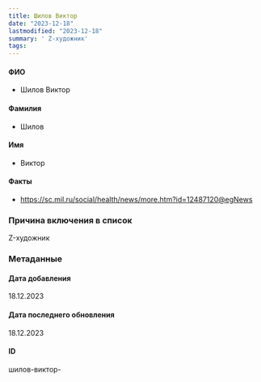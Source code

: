 ```yaml
---
title: Шилов Виктор
date: "2023-12-18"
lastmodified: "2023-12-18"
summary: ' Z-художник'
tags: 
---
```

<!--# pp2-->
<!--## Фигурант-->
<!--### Личные данные-->
#### ФИО
- Шилов Виктор
#### Фамилия
- Шилов
#### Имя
- Виктор
#### Факты
- https://sc.mil.ru/social/health/news/more.htm?id=12487120@egNews
### Причина включения в список
Z-художник
### Метаданные
#### Дата добавления
18.12.2023
#### Дата последнего обновления
18.12.2023
#### ID
шилов-виктор-
<!--## END;-->

